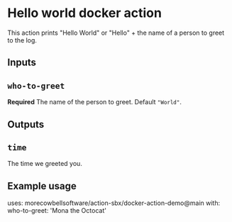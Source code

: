 # Hello world docker action

This action prints "Hello World" or "Hello" + the name of a person to greet to the log.

## Inputs

## `who-to-greet`

**Required** The name of the person to greet. Default `"World"`.

## Outputs

## `time`

The time we greeted you.

## Example usage

uses: morecowbellsoftware/action-sbx/docker-action-demo@main
with:
  who-to-greet: 'Mona the Octocat'
